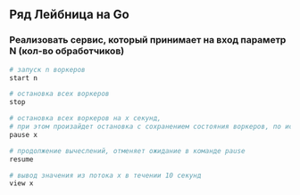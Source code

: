 ## Ряд Лейбница на Go
### Реализовать сервис, который принимает на вход параметр N (кол-во обработчиков)

```bash
# запуск n воркеров
start n 

# остановка всех воркеров
stop  

# остановка всех воркеров на х секунд, 
# при этом произайдет остановка с сохранением состояния воркеров, по исчечению времени запуск
pause x 

# продолжение вычеслений, отменяет ожидание в команде pause
resume

# вывод значения из потока x в течении 10 секунд
view x 
```